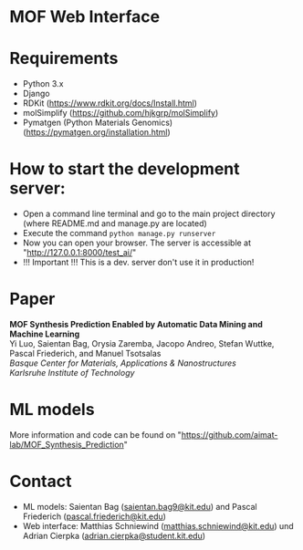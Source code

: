 # MOF Web Interface

# Requirements
- Python 3.x
- Django
- RDKit (https://www.rdkit.org/docs/Install.html)
- molSimplify (https://github.com/hjkgrp/molSimplify)
- Pymatgen (Python Materials Genomics) (https://pymatgen.org/installation.html)

# How to start the development server:
- Open a command line terminal and go to the main project directory (where README.md and manage.py are located)
- Execute the command ```python manage.py runserver```
- Now you can open your browser. The server is accessible at "http://127.0.0.1:8000/test_ai/"
- !!! Important !!! This is a dev. server don't use it in production!

# Paper
**MOF Synthesis Prediction Enabled by Automatic Data Mining and Machine Learning**  
Yi Luo, Saientan Bag, Orysia Zaremba, Jacopo Andreo, Stefan Wuttke, Pascal Friederich, and Manuel Tsotsalas  
*Basque Center for Materials, Applications & Nanostructures*  
*Karlsruhe Institute of Technology*

# ML models
More information and code can be found on "https://github.com/aimat-lab/MOF_Synthesis_Prediction"

# Contact
- ML models: Saientan Bag (saientan.bag9@kit.edu) and Pascal Friederich (pascal.friederich@kit.edu)
- Web interface: Matthias Schniewind (matthias.schniewind@kit.edu) und Adrian Cierpka (adrian.cierpka@student.kit.edu)
